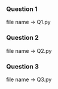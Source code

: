 ### Question 1
file name -> Q1.py

### Question 2
file name -> Q2.py

### Question 3
file name -> Q3.py

